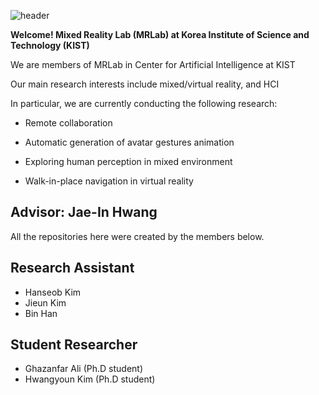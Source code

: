 <link rel="stylesheet" href="github-markdown.css">

![header](https://capsule-render.vercel.app/api?type=waving&color=auto&height=300&section=header&text=KIST%20MRLAB&fontSize=90)

**Welcome! 
Mixed Reality Lab (MRLab) at Korea Institute of Science and Technology (KIST)**


We are members of MRLab in Center for Artificial Intelligence at KIST



Our main research interests include mixed/virtual reality, and HCI



In particular, we are currently conducting the following research:

* Remote collaboration

* Automatic generation of avatar gestures animation 

* Exploring human perception in mixed environment

* Walk-in-place navigation in virtual reality


## Advisor: Jae-In Hwang


All the repositories here were created by the members below.

## Research Assistant 
* Hanseob Kim 
* Jieun Kim
* Bin Han

## Student Researcher
* Ghazanfar Ali (Ph.D student)
* Hwangyoun Kim (Ph.D student)

<style>
  .photos {
    display: inline-block;
    position: relative;
    width: 200px;
    height: 200px;
    overflow: hidden;
    border-radius: 50%;
  }
</style>

<div class="photos">
<a href="[Github Profile url](https://github.com/khseob0715)"> 
  <img href="Github profile image source"> 
</a> 
<div class="photos">
<a href="Github Profile url"> 
  <img href="Github profile image soure"> 
</a> 
<div class="photos">
<a href="Github Profile url"> 
  <img href="Github profile image source"> 
</a> 
<div class="photos">
<a href="Github Profile url"> 
  <img href="Github profile image source"> 
</a> 
</div>
  
-------------
Please do not remove any of our former members from the People tab! 

They always have access to their code for free, and they have rights.

